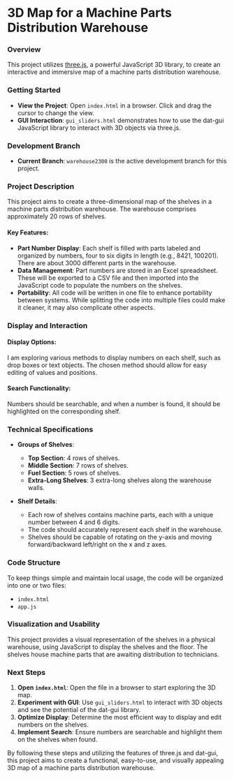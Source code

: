 # 3D Map for a Machine Parts Distribution Warehouse

### Overview

This project utilizes [three.js](https://threejs.org/), a powerful JavaScript 3D library, to create an interactive and immersive map of a machine parts distribution warehouse.

### Getting Started

- **View the Project**: Open `index.html` in a browser. Click and drag the cursor to change the view.
- **GUI Interaction**: `gui_sliders.html` demonstrates how to use the dat-gui JavaScript library to interact with 3D objects via three.js.

### Development Branch

- **Current Branch**: `warehouse2300` is the active development branch for this project.

### Project Description

This project aims to create a three-dimensional map of the shelves in a machine parts distribution warehouse. The warehouse comprises approximately 20 rows of shelves.

#### Key Features:
- **Part Number Display**: Each shelf is filled with parts labeled and organized by numbers, four to six digits in length (e.g., 8421, 100201). There are about 3000 different parts in the warehouse.
- **Data Management**: Part numbers are stored in an Excel spreadsheet. These will be exported to a CSV file and then imported into the JavaScript code to populate the numbers on the shelves.
- **Portability**: All code will be written in one file to enhance portability between systems. While splitting the code into multiple files could make it cleaner, it may also complicate other aspects.

### Display and Interaction

#### Display Options:
I am exploring various methods to display numbers on each shelf, such as drop boxes or text objects. The chosen method should allow for easy editing of values and positions.

#### Search Functionality:
Numbers should be searchable, and when a number is found, it should be highlighted on the corresponding shelf.

### Technical Specifications

- **Groups of Shelves**:
  - **Top Section**: 4 rows of shelves.
  - **Middle Section**: 7 rows of shelves.
  - **Fuel Section**: 5 rows of shelves.
  - **Extra-Long Shelves**: 3 extra-long shelves along the warehouse walls.

- **Shelf Details**:
  - Each row of shelves contains machine parts, each with a unique number between 4 and 6 digits.
  - The code should accurately represent each shelf in the warehouse.
  - Shelves should be capable of rotating on the y-axis and moving forward/backward left/right on the x and z axes.

### Code Structure

To keep things simple and maintain local usage, the code will be organized into one or two files:
- `index.html`
- `app.js`

### Visualization and Usability

This project provides a visual representation of the shelves in a physical warehouse, using JavaScript to display the shelves and the floor. The shelves house machine parts that are awaiting distribution to technicians.

### Next Steps

1. **Open `index.html`**: Open the file in a browser to start exploring the 3D map.
2. **Experiment with GUI**: Use `gui_sliders.html` to interact with 3D objects and see the potential of the dat-gui library.
3. **Optimize Display**: Determine the most efficient way to display and edit numbers on the shelves.
4. **Implement Search**: Ensure numbers are searchable and highlight them on the shelves when found.

By following these steps and utilizing the features of three.js and dat-gui, this project aims to create a functional, easy-to-use, and visually appealing 3D map of a machine parts distribution warehouse.
